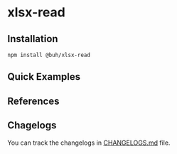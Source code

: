 # xlsx-read

## Installation

`npm install @buh/xlsx-read`

## Quick Examples

## References

## Chagelogs

You can track the changelogs in [CHANGELOGS.md](/CHANGELOG.md) file.
